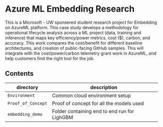 # Azure ML Embedding Research

This is a Microsoft - UW sponsered student research project for Embedding on AzureML platform. This case study develops a methodology for operational lifecycle analysis across a ML project (data, training and inference) that maps key efficiency/power metrics, cost ($), carbon, and accuracy. This work compares the cost/benefit for different baseline architectures, and creation of public-facing GitHub samples. This will integrate with the cost/power/carbon telemetry grant work in AzureML, and help customers find the right tool for the job.

## Contents

|directory|description|
|-|-|
|`Environment`|Common cloud environment setup|
|`Proof_of_Concept`|Proof of concept for all the models used|
|`embedding_demo`|Folder containing end to end run for LighGBM|
